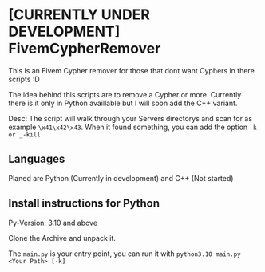 # [CURRENTLY UNDER DEVELOPMENT] FivemCypherRemover
This is an Fivem Cypher remover for those that dont want Cyphers in there scripts :D

The idea behind this scripts are to remove a Cypher or more. Currently there is it only in Python availlable but I will soon add the C++ variant.

Desc:
The script will walk through your Servers directorys and scan for as example `\x41\x42\x43`. When it found something, you can add the option `-k or _-kill`

## Languages 
Planed are Python (Currently in development) and C++ (Not started)


## Install instructions for Python
Py-Version: 3.10 and above

Clone the Archive and unpack it. 


The `main.py` is your entry point, you can run it with `python3.10 main.py <Your Path> [-k]`
